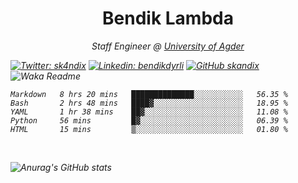<h1 align="center"> Bendik Lambda </h1>
<p align="center"><em>Staff Engineer @ <a href="http://www.uia.no">University of Agder</a></p>



[![Twitter: sk4ndix](https://img.shields.io/twitter/follow/sk4ndix?style=social)](https://twitter.com/sk4ndix)
[![Linkedin: bendikdyrli](https://img.shields.io/badge/-bendikdyrli-blue?style=flat-square&logo=Linkedin&logoColor=white&link=https://www.linkedin.com/in/bendikdyrli/)](https://www.linkedin.com/in/bendikdyrli/)
[![GitHub skandix](https://img.shields.io/github/followers/skandix?label=follow&style=social)](https://github.com/skandix)
![Waka Readme](https://github.com/skandix/skandix/workflows/Waka%20Readme/badge.svg)


<!--START_SECTION:waka-->
```text
Markdown   8 hrs 20 mins   ██████████████░░░░░░░░░░░   56.35 % 
Bash       2 hrs 48 mins   ████▓░░░░░░░░░░░░░░░░░░░░   18.95 % 
YAML       1 hr 38 mins    ██▓░░░░░░░░░░░░░░░░░░░░░░   11.08 % 
Python     56 mins         █▓░░░░░░░░░░░░░░░░░░░░░░░   06.39 % 
HTML       15 mins         ▒░░░░░░░░░░░░░░░░░░░░░░░░   01.80 % 
```
<!--END_SECTION:waka-->

  <br>
  
![Anurag's GitHub stats](https://github-readme-stats.vercel.app/api?username=skandix&show_icons=true&theme=tokyonight)


